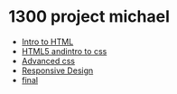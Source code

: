 # 1300 project michael

<ul>
    <li><a href="intro_html/index.html" target="_blank">Intro to HTML</a></li>
    <li><a href="html5_intro_css/index.html" targert="_blank">HTML5 andintro to css</a></li>
    <li><a href="adv_css/index.html" targert="_blank">Advanced css</a></li>
    <li><a href="responsive/index.html" targert="_blank">Responsive Design</a></li>
    <li><a href="Final/index.html" targert="_blank">final</a></li>
</ul>